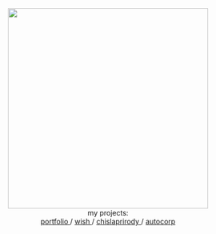 <div align="center">
  <div id="header">
    <img src="https://media3.giphy.com/media/v1.Y2lkPTc5MGI3NjExNHNjdzZqcGQxaDl5aW9zOHBwMmdrcGVna20yMG05dnJhc3FwOGtpeSZlcD12MV9pbnRlcm5hbF9naWZfYnlfaWQmY3Q9Zw/bI8I9LaRXeN6E/giphy.gif" width="400"/>
  </div>
  <div id="badges">
    my projects:
    <br>
    <a href="https://jazzysten.github.io/portfolio" target="_blank">
      portfolio
    </a>
    /
    <a href="https://jazzysten.github.io/wish" target="_blank">
      wish
    </a>
    /
    <a href="https://jazzysten.github.io/chislaprirody" target="_blank">
       chislaprirody
    </a>
    /
    <a href="https://jazzysten.github.io/autocorp" target="_blank">
       autocorp
    </a>
  </div>
</div>
